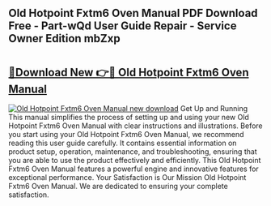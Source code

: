 ## Old Hotpoint Fxtm6 Oven Manual PDF Download Free - Part-wQd User Guide Repair - Service Owner Edition mbZxp

# <h2><a href="http://cf29499.oget.top/?id=Old+Hotpoint+Fxtm6+Oven+Manual">🔗Download New 👉🔴 Old Hotpoint Fxtm6 Oven Manual</a></h2>

[![Old Hotpoint Fxtm6 Oven Manual new download](https://i.imgur.com/5g1atiW.png)](http://cf29499.oget.top/?id=Old+Hotpoint+Fxtm6+Oven+Manual)
Get Up and Running This manual simplifies the process of setting up and using your new Old Hotpoint Fxtm6 Oven Manual with clear instructions and illustrations. Before you start using your Old Hotpoint Fxtm6 Oven Manual, we recommend reading this user guide carefully. It contains essential information on product setup, operation, maintenance, and troubleshooting, ensuring that you are able to use the product effectively and efficiently. This Old Hotpoint Fxtm6 Oven Manual features a powerful engine and innovative features for exceptional performance. Your Satisfaction is Our Mission Old Hotpoint Fxtm6 Oven Manual. We are dedicated to ensuring your complete satisfaction.
